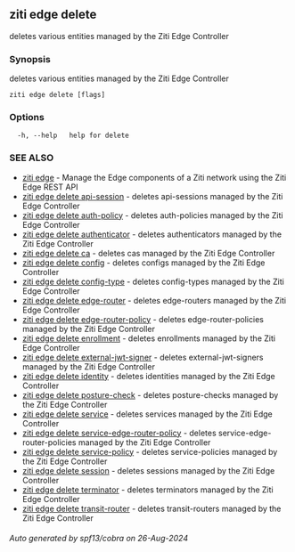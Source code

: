 ## ziti edge delete

deletes various entities managed by the Ziti Edge Controller

### Synopsis

deletes various entities managed by the Ziti Edge Controller

```
ziti edge delete [flags]
```

### Options

```
  -h, --help   help for delete
```

### SEE ALSO

* [ziti edge](../edge.md)	 - Manage the Edge components of a Ziti network using the Ziti Edge REST API
* [ziti edge delete api-session](api-session/api-session.md)	 - deletes api-sessions managed by the Ziti Edge Controller
* [ziti edge delete auth-policy](auth-policy/auth-policy.md)	 - deletes auth-policies managed by the Ziti Edge Controller
* [ziti edge delete authenticator](authenticator/authenticator.md)	 - deletes authenticators managed by the Ziti Edge Controller
* [ziti edge delete ca](ca/ca.md)	 - deletes cas managed by the Ziti Edge Controller
* [ziti edge delete config](config/config.md)	 - deletes configs managed by the Ziti Edge Controller
* [ziti edge delete config-type](config-type/config-type.md)	 - deletes config-types managed by the Ziti Edge Controller
* [ziti edge delete edge-router](edge-router/edge-router.md)	 - deletes edge-routers managed by the Ziti Edge Controller
* [ziti edge delete edge-router-policy](edge-router-policy/edge-router-policy.md)	 - deletes edge-router-policies managed by the Ziti Edge Controller
* [ziti edge delete enrollment](enrollment/enrollment.md)	 - deletes enrollments managed by the Ziti Edge Controller
* [ziti edge delete external-jwt-signer](external-jwt-signer/external-jwt-signer.md)	 - deletes external-jwt-signers managed by the Ziti Edge Controller
* [ziti edge delete identity](identity/identity.md)	 - deletes identities managed by the Ziti Edge Controller
* [ziti edge delete posture-check](posture-check/posture-check.md)	 - deletes posture-checks managed by the Ziti Edge Controller
* [ziti edge delete service](service/service.md)	 - deletes services managed by the Ziti Edge Controller
* [ziti edge delete service-edge-router-policy](service-edge-router-policy/service-edge-router-policy.md)	 - deletes service-edge-router-policies managed by the Ziti Edge Controller
* [ziti edge delete service-policy](service-policy/service-policy.md)	 - deletes service-policies managed by the Ziti Edge Controller
* [ziti edge delete session](session/session.md)	 - deletes sessions managed by the Ziti Edge Controller
* [ziti edge delete terminator](terminator/terminator.md)	 - deletes terminators managed by the Ziti Edge Controller
* [ziti edge delete transit-router](transit-router/transit-router.md)	 - deletes transit-routers managed by the Ziti Edge Controller

###### Auto generated by spf13/cobra on 26-Aug-2024
